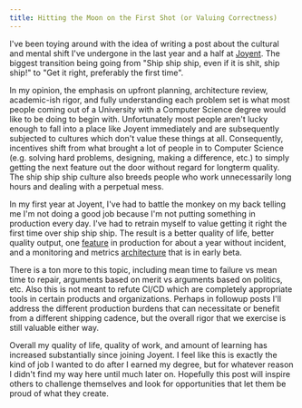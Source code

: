 ```yaml
---
title: Hitting the Moon on the First Shot (or Valuing Correctness)
---
```


I've been toying around with the idea of writing a post about the cultural
and mental shift I've undergone in the last year and a half at
[Joyent](https://www.joyent.com). The biggest transition being going from
"Ship ship ship, even if it is shit, ship ship!" to "Get it right,
preferably the first time".

In my opinion, the emphasis on upfront planning, architecture review,
academic-ish rigor, and fully understanding each problem set is what most people
coming out of a University with a Computer Science degree would like to be doing
to begin with. Unfortunately most people aren't lucky enough to fall into a
place like Joyent immediately and are subsequently subjected to cultures which
don't value these things at all. Consequently, incentives shift from what
brought a lot of people in to Computer Science (e.g. solving hard problems,
designing, making a difference, etc.) to simply getting the next feature out the
door without regard for longterm quality. The ship ship ship culture also breeds
people who work unnecessarily long hours and dealing with a perpetual mess.

In my first year at Joyent, I've had to battle the monkey on my back telling me
I'm not doing a good job because I'm not putting something in production every
day. I've had to retrain myself to value getting it right the first time over
ship ship ship. The result is a better quality of life, better quality output,
one [feature](https://github.com/joyent/rfd/blob/master/rfd/0005/README.md) in
production for about a year without incident, and a monitoring and metrics
[architecture](https://github.com/joyent/rfd/blob/master/rfd/0027/README.md)
that is in early beta.

There is a ton more to this topic, including mean time to failure vs mean time
to repair, arguments based on merit vs arguments based on politics, etc. Also
this is not meant to refute CI/CD which are completely appropriate tools in
certain products and organizations. Perhaps in followup posts I'll address the
different production burdens that can necessitate or benefit from a different
shipping cadence, but the overall rigor that we exercise is still valuable
either way.

Overall my quality of life, quality of work, and amount of learning has
increased substantially since joining Joyent. I feel like this is exactly the
kind of job I wanted to do after I earned my degree, but for whatever reason I
didn't find my way here until much later on. Hopefully this post will inspire
others to challenge themselves and look for opportunities that let them be proud
of what they create.
